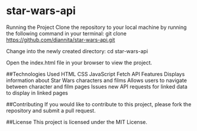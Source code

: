 # star-wars-api

Running the Project
Clone the repository to your local machine by running the following command in your terminal:
git clone https://github.com/diannita/star-wars-api.git

Change into the newly created directory:
cd star-wars-api

Open the index.html file in your browser to view the project.

##Technologies Used
HTML
CSS
JavaScript
Fetch API
Features
Displays information about Star Wars characters and films
Allows users to navigate between character and film pages
Issues new API requests for linked data to display in linked pages

##Contributing
If you would like to contribute to this project, please fork the repository and submit a pull request.

##License
This project is licensed under the MIT License.
